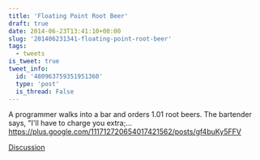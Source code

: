 ```yaml
---
title: 'Floating Point Root Beer'
draft: true
date: 2014-06-23T13:41:10+00:00
slug: '201406231341-floating-point-root-beer'
tags:
  - tweets
is_tweet: true
tweet_info:
  id: '480963759351951360'
  type: 'post'
  is_thread: False
---
```




A programmer walks into a bar and orders 1.01 root beers. The bartender says, "I'll have to charge you extra;… <https://plus.google.com/111712720654017421562/posts/gf4buKy5FFV>

[Discussion](https://x.com/sytelus/status/480963759351951360)
